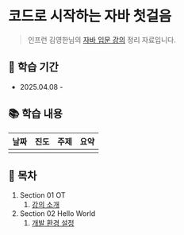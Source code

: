 # 코드로 시작하는 자바 첫걸음

> 인프런 김영한님의 [자바 입문 강의](https://inf.run/WUc1V) 정리 자료입니다.

## 📅 학습 기간
- 2025.04.08 - 

## 📚 학습 내용
| 날짜 | 진도 | 주제 | 요약 |
|------|------|------|------|
|  |  |  |   |


## 📖 목차
1. Section 01 OT
    1. [강의 소개](TIL\Java\01_intro_java\Section_01_OT\01_강의소개.md)
2. Section 02 Hello World
    1. [개발 환경 설정](TIL\Java\01_intro_java\Section_02_Hello_World\01_개발_환경_설정.md)